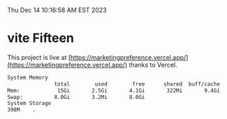 Thu Dec 14 10:16:58 AM EST 2023

# vite Fifteen


This project is live at [https://marketingpreference.vercel.app/](https://marketingpreference.vercel.app/) thanks to Vercel.

```bash
System Memory
               total        used        free      shared  buff/cache   available
Mem:            15Gi       2.5Gi       4.1Gi       322Mi       9.4Gi        12Gi
Swap:          8.0Gi       3.2Mi       8.0Gi
System Storage
398M	.
```
```bash
